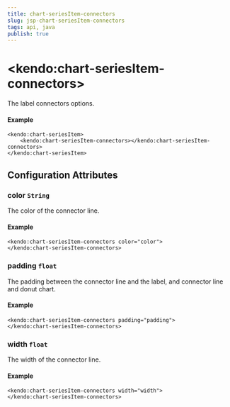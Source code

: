 ```yaml
---
title: chart-seriesItem-connectors
slug: jsp-chart-seriesItem-connectors
tags: api, java
publish: true
---
```


# \<kendo:chart-seriesItem-connectors\>

The label connectors options.

#### Example
    <kendo:chart-seriesItem>
        <kendo:chart-seriesItem-connectors></kendo:chart-seriesItem-connectors>
    </kendo:chart-seriesItem>

## Configuration Attributes

### color `String`

The color of the connector line.

#### Example
    <kendo:chart-seriesItem-connectors color="color">
    </kendo:chart-seriesItem-connectors>

### padding `float`

The padding between the connector line and the label, and connector line and donut chart.

#### Example
    <kendo:chart-seriesItem-connectors padding="padding">
    </kendo:chart-seriesItem-connectors>

### width `float`

The width of the connector line.

#### Example
    <kendo:chart-seriesItem-connectors width="width">
    </kendo:chart-seriesItem-connectors>

